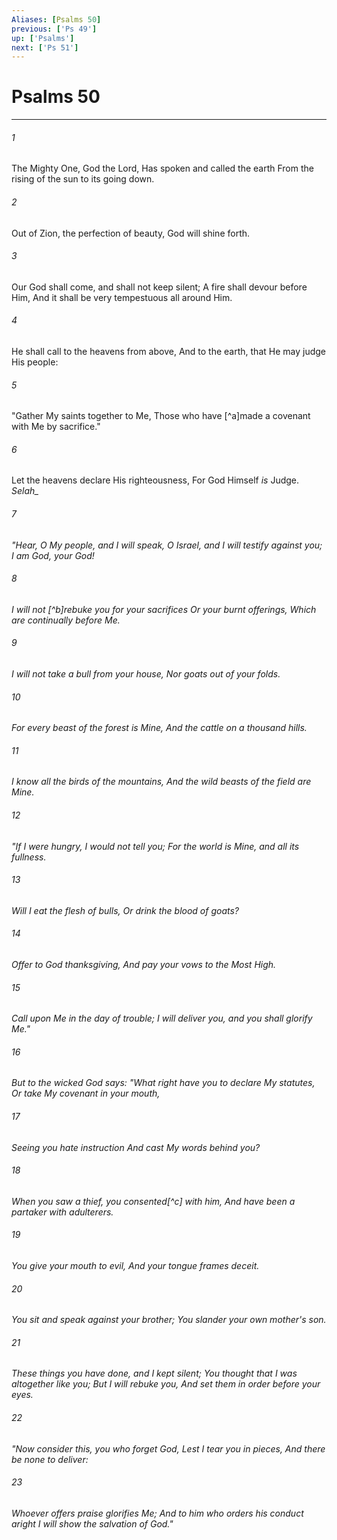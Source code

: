 ```yaml
---
Aliases: [Psalms 50]
previous: ['Ps 49']
up: ['Psalms']
next: ['Ps 51']
---
```

# Psalms 50

***


###### 1 
The Mighty One, God the Lord, Has spoken and called the earth From the rising of the sun to its going down. 

###### 2 
Out of Zion, the perfection of beauty, God will shine forth. 

###### 3 
Our God shall come, and shall not keep silent; A fire shall devour before Him, And it shall be very tempestuous all around Him. 

###### 4 
He shall call to the heavens from above, And to the earth, that He may judge His people: 

###### 5 
"Gather My saints together to Me, Those who have [^a]made a covenant with Me by sacrifice." 

###### 6 
Let the heavens declare His righteousness, For God Himself _is_ Judge. <i class="selah">Selah_ 

###### 7 
"Hear, O My people, and I will speak, O Israel, and I will testify against you; I _am_ God, your God! 

###### 8 
I will not [^b]rebuke you for your sacrifices Or your burnt offerings, _Which are_ continually before Me. 

###### 9 
I will not take a bull from your house, _Nor_ goats out of your folds. 

###### 10 
For every beast of the forest _is_ Mine, _And_ the cattle on a thousand hills. 

###### 11 
I know all the birds of the mountains, And the wild beasts of the field _are_ Mine. 

###### 12 
"If I were hungry, I would not tell you; For the world _is_ Mine, and all its fullness. 

###### 13 
Will I eat the flesh of bulls, Or drink the blood of goats? 

###### 14 
Offer to God thanksgiving, And pay your vows to the Most High. 

###### 15 
Call upon Me in the day of trouble; I will deliver you, and you shall glorify Me." 

###### 16 
But to the wicked God says: "What _right_ have you to declare My statutes, Or take My covenant in your mouth, 

###### 17 
Seeing you hate instruction And cast My words behind you? 

###### 18 
When you saw a thief, you consented[^c] with him, And have been a partaker with adulterers. 

###### 19 
You give your mouth to evil, And your tongue frames deceit. 

###### 20 
You sit _and_ speak against your brother; You slander your own mother's son. 

###### 21 
These _things_ you have done, and I kept silent; You thought that I was altogether like you; _But_ I will rebuke you, And set _them_ in order before your eyes. 

###### 22 
"Now consider this, you who forget God, Lest I tear _you_ in pieces, And _there be_ none to deliver: 

###### 23 
Whoever offers praise glorifies Me; And to him who orders _his_ conduct _aright_ I will show the salvation of God."
